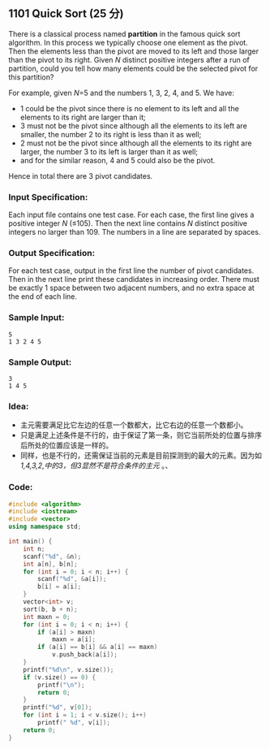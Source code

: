 ##  **1101 Quick Sort (25 分)** 

There is a classical process named **partition** in the famous quick sort algorithm. In this process we typically choose one element as the pivot. Then the elements less than the pivot are moved to its left and those larger than the pivot to its right. Given *N* distinct positive integers after a run of partition, could you tell how many elements could be the selected pivot for this partition?

For example, given *N*=5 and the numbers 1, 3, 2, 4, and 5. We have:

- 1 could be the pivot since there is no element to its left and all the elements to its right are larger than it;
- 3 must not be the pivot since although all the elements to its left are smaller, the number 2 to its right is less than it as well;
- 2 must not be the pivot since although all the elements to its right are larger, the number 3 to its left is larger than it as well;
- and for the similar reason, 4 and 5 could also be the pivot.

Hence in total there are 3 pivot candidates.

### Input Specification:

Each input file contains one test case. For each case, the first line gives a positive integer *N* (≤105). Then the next line contains *N* distinct positive integers no larger than 109. The numbers in a line are separated by spaces.

### Output Specification:

For each test case, output in the first line the number of pivot candidates. Then in the next line print these candidates in increasing order. There must be exactly 1 space between two adjacent numbers, and no extra space at the end of each line.

### Sample Input:

```in
5
1 3 2 4 5
```

### Sample Output:

```out
3
1 4 5
```

### Idea:

- 主元需要满足比它左边的任意一个数都大，比它右边的任意一个数都小。
- 只是满足上述条件是不行的，由于保证了第一条，则它当前所处的位置与排序后所处的位置应该是一样的。
- 同样，也是不行的，还需保证当前的元素是目前探测到的最大的元素。因为如 *1,4,3,2,中的3，但3显然不是符合条件的主元* 。、

### Code:

```c++
#include <algorithm>
#include <iostream>
#include <vector>
using namespace std;

int main() {
    int n;
    scanf("%d", &n);
    int a[n], b[n];
    for (int i = 0; i < n; i++) {
        scanf("%d", &a[i]);
        b[i] = a[i];
    }
    vector<int> v;
    sort(b, b + n);
    int maxn = 0;
    for (int i = 0; i < n; i++) {
        if (a[i] > maxn)
            maxn = a[i];
        if (a[i] == b[i] && a[i] == maxn)
            v.push_back(a[i]);
    }
    printf("%d\n", v.size());
    if (v.size() == 0) {
        printf("\n");
        return 0;
    }
    printf("%d", v[0]);
    for (int i = 1; i < v.size(); i++)
        printf(" %d", v[i]);
    return 0;
}
```

